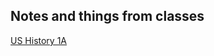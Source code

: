 ## Notes and things from classes


[US History 1A](https://vintagemind.github.io/random/school/us_history_1a)

